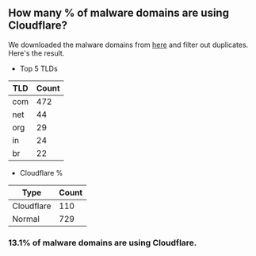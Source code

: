 ## How many % of malware domains are using Cloudflare?


We downloaded the malware domains from [here](https://urlhaus.abuse.ch) and filter out duplicates.
Here's the result.


[//]: # (start replacement)


- Top 5 TLDs

| TLD | Count |
| --- | --- |
| com | 472 |
| net | 44 |
| org | 29 |
| in | 24 |
| br | 22 |


- Cloudflare %

| Type | Count |
| --- | --- |
| Cloudflare | 110 |
| Normal | 729 |


### 13.1% of malware domains are using Cloudflare.